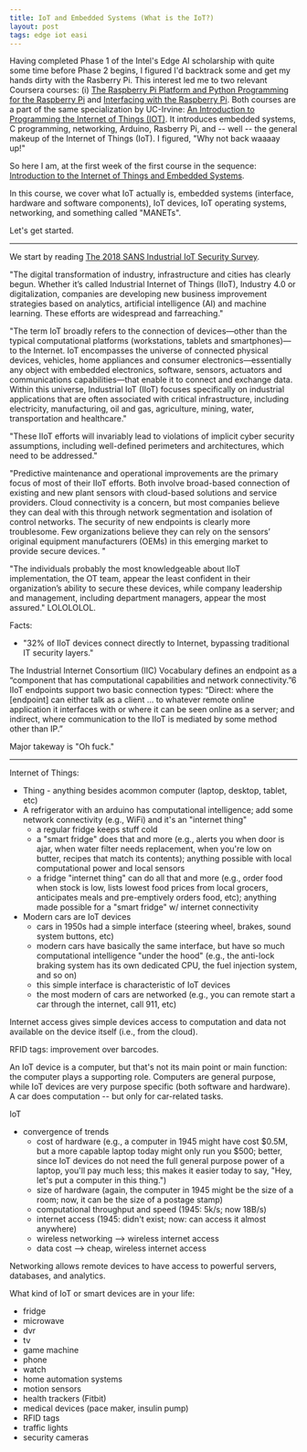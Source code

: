 ```yaml
---
title: IoT and Embedded Systems (What is the IoT?)
layout: post
tags: edge iot easi
---
```


Having completed Phase 1 of the Intel's Edge AI scholarship with quite some
time before Phase 2 begins, I figured I'd backtrack some and get my hands
dirty with the Rasberry Pi.  This interest led me to two relevant Coursera courses: (i)
[The Raspberry Pi Platform and Python Programming for the Raspberry Pi](https://www.coursera.org/learn/raspberry-pi-platform)
and [Interfacing with the Raspberry Pi](https://www.coursera.org/learn/raspberry-pi-interface). Both
courses are a part of the same specialization by UC-Irvine: 
[An Introduction to Programming the Internet of Things (IOT)](https://www.coursera.org/specializations/iot).  It
introduces embedded systems, C programming, networking, Arduino, Rasberry Pi, and -- well -- the general makeup of the 
Internet of Things (IoT).  I figured, "Why not back waaaay up!"  

So here I am, at the first week of the first course in the sequence:  [Introduction to the Internet of Things and Embedded Systems](https://www.coursera.org/learn/iot?specialization=iot).

In this course, we cover what IoT actually is, embedded systems (interface, hardware and software components),
IoT devices, IoT operating systems, networking, and something called "MANETs".  

Let's get started.

------------------------------------------------

We start by reading [The 2018 SANS Industrial IoT Security Survey](https://forescout-wpengine.netdna-ssl.com/wp-content/uploads/2018/07/2018-SANS-Industrial-IoT-Security-Survey.pdf).

"The digital transformation of industry, infrastructure and cities has clearly begun.
Whether it’s called Industrial Internet of Things (IIoT), Industry 4.0 or digitalization,
companies are developing new business improvement strategies based on analytics,
artificial intelligence (AI) and machine learning. These efforts are widespread and farreaching."

"The term IoT broadly refers to the connection of devices—other than the typical
computational platforms (workstations, tablets and smartphones)—to the Internet. IoT
encompasses the universe of connected physical devices, vehicles, home appliances
and consumer electronics—essentially any object with embedded electronics, software,
sensors, actuators and communications capabilities—that enable it to connect and
exchange data. Within this universe, Industrial IoT (IIoT) focuses specifically on industrial
applications that are often associated with critical infrastructure, including electricity,
manufacturing, oil and gas, agriculture, mining, water, transportation and healthcare."

"These IIoT efforts will invariably lead to violations of implicit cyber
security assumptions, including well-defined perimeters and architectures, which need
to be addressed."

"Predictive maintenance and operational improvements are the primary focus of
most of their IIoT efforts. Both involve broad-based connection of existing and new
plant sensors with cloud-based solutions and service providers. Cloud connectivity
is a concern, but most companies believe they can deal with this through network
segmentation and isolation of control networks. The security of new endpoints is clearly
more troublesome. Few organizations believe they can rely on the sensors’ original
equipment manufacturers (OEMs) in this emerging market to provide secure devices. "

"The individuals
probably the most knowledgeable about IIoT implementation, the OT team, appear the
least confident in their organization’s ability to secure these devices, while company
leadership and management, including department managers, appear the most assured." LOLOLOLOL.

Facts:
* "32% of IIoT devices connect directly to Internet, bypassing traditional IT security layers."


The Industrial Internet Consortium (IIC) Vocabulary
defines an endpoint as a “component that
has computational capabilities and network
connectivity.”6
IIoT endpoints support two basic connection types:
“Direct: where the [endpoint] can either talk as a
client ... to whatever remote online application it
interfaces with or where it can be seen online as a
server; and indirect, where communication to the
IIoT is mediated by some method other than IP.”


Major takeway is "Oh fuck."

---------------------------

Internet of Things:
* Thing - anything besides acommon computer (laptop, desktop, tablet, etc)
* A refrigerator with an arduino has computational intelligence; add some network connectivity 
  (e.g., WiFi) and it's an "internet thing"
  - a regular fridge keeps stuff cold
  - a "smart fridge" does that and more (e.g., alerts you when door is ajar, when water filter
    needs replacement, when you're low on butter, recipes that match its contents); anything
    possible with local computational power and local sensors
  - a fridge "internet thing" can do all that and more (e.g., order food when stock is low, 
    lists lowest food prices from local grocers, anticipates meals and pre-emptively
    orders food, etc); anything made possible for a "smart fridge" w/ internet connectivity
* Modern cars are IoT devices
  - cars in 1950s had a simple interface (steering wheel, brakes, sound system buttons, etc)
  - modern cars have basically the same interface, but have so much computational intelligence
    "under the hood" (e.g., the anti-lock braking system has its own dedicated CPU, the
    fuel injection system, and so on)
  - this simple interface is characteristic of IoT devices
  - the most modern of cars are networked (e.g., you can remote start a car through the internet,
    call 911, etc)
 
Internet access gives simple devices access to computation and data not available on
the device itself (i.e., from the cloud).

RFID tags: improvement over barcodes.

An IoT device is a computer, but that's not its main point or main function: the computer
plays a supporting role.  Computers are general purpose, while IoT devices are very
purpose specific (both software and hardware).  A car does computation -- but only for
car-related tasks.  

IoT
* convergence of trends
  - cost of hardware (e.g., a computer in 1945 might have cost $0.5M, but a more capable
    laptop today might only run you $500; better, since IoT devices do not need the full
    general purpose power of a laptop, you'll pay much less;  this makes it easier today
    to say, "Hey, let's put a computer in this thing.")
  - size of hardware (again, the computer in 1945 might be the size of a room; now, it can
    be the size of a postage stamp)
  - computational throughput and speed (1945: 5k/s; now 18B/s)
  - internet access (1945: didn't exist; now: can access it almost anywhere)
  - wireless networking --> wireless internet access
  - data cost --> cheap, wireless internet access

Networking allows remote devices to have access to powerful servers, databases, and analytics.

What kind of IoT or smart devices are in your life:
* fridge
* microwave
* dvr
* tv
* game machine
* phone
* watch
* home automation systems
* motion sensors
* health trackers (Fitbit)
* medical devices (pace maker, insulin pump)
* RFID tags
* traffic lights
* security cameras


